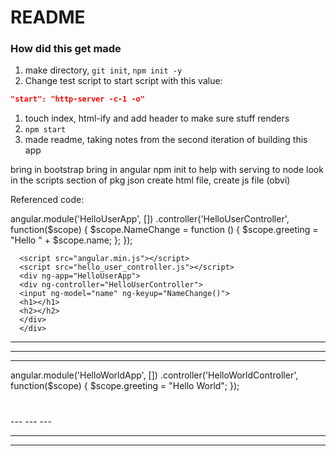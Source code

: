 # README

### How did this get made

1. make directory, `git init`, `npm init -y`
1. Change test script to start script with this value:

  ```json
  "start": "http-server -c-1 -o"
  ```
1. touch index, html-ify and add header to make sure stuff renders
1. `npm start`
1. made readme, taking notes from the second iteration of building this app

bring in bootstrap
bring in angular
npm init to help with serving to node
look in the scripts section of pkg json
create html file, create js file (obvi)

Referenced code:

angular.module('HelloUserApp', [])
      .controller('HelloUserController', function($scope) {
          $scope.NameChange = function () {
              $scope.greeting = "Hello " + $scope.name;
          };
      });

      <script src="angular.min.js"></script>
      <script src="hello_user_controller.js"></script>
      <div ng-app="HelloUserApp">
      <div ng-controller="HelloUserController">
      <input ng-model="name" ng-keyup="NameChange()">
      <h1></h1>
      <h2></h2>
      </div>
      </div>
---
---
---

angular.module('HelloWorldApp', [])
 .controller('HelloWorldController', function($scope) {
     $scope.greeting = "Hello World";
});

<script src="angular.min.js"></script>
<script src="hello_world_controller.js"></script>
<div ng-app="HelloWorldApp">
    <div ng-controller="HelloWorldController">
        <h1></h1>
    </div>
</div>
---
---
---
<!-- <div ng-app="HelloUserApp">
    <div ng-controller="HelloUserController">
        <input ng-model="name" ng-keyup="NameChange()">
        <h1>{{name}}</h1>
        <h2>{{greeting}}</h2>
    </div>
</div>
</body>
</html> -->


---
---

<!--
 angular.module('HelloUserApp', [])
       .controller('HelloUserController', function($scope) {
           $scope.NameChange = function () {
               $scope.greeting = "Hello " + $scope.name;
           };
       }); -->
